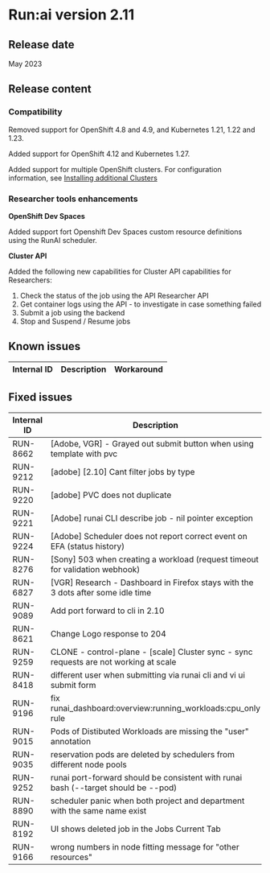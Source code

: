 # Run:ai version 2.11
## Release date

May 2023

## Release content

### Compatibility

Removed support for OpenShift 4.8 and 4.9, and Kubernetes 1.21,  1.22 and 1.23.

Added support for OpenShift 4.12 and Kubernetes 1.27.

Added support for multiple OpenShift clusters. For configuration information, see [Installing additional Clusters](../admin/runai-setup/self-hosted/ocp/additional-clusters.md)

### Researcher tools enhancements

**OpenShift Dev Spaces**

Added support fort Openshift Dev Spaces custom resource definitions using the RunAI scheduler.

**Cluster API**

Added the following new capabilities for Cluster API capabilities for Researchers:

1. Check the status of the job using the API Researcher API
2. Get container logs using the API - to investigate in case something failed
3. Submit a job using the backend
4. Stop and Suspend / Resume jobs

## Known issues

|Internal ID|Description|Workaround|
|-----------|--------------|--------------|

## Fixed issues

|Internal ID|Description|
|-----------|--------------|
| RUN-8662  | [Adobe, VGR] - Grayed out submit button when using template with pvc |
| RUN-9212 | [adobe] [2.10] Cant filter jobs by type                                               |
| RUN-9220 | [adobe] PVC does not duplicate                                                        |
| RUN-9221 | [Adobe] runai CLI describe job - nil pointer exception                                |
| RUN-9224 | [Adobe] Scheduler does not report correct event on EFA (status history)               |
| RUN-8276 | [Sony] 503 when creating a workload (request timeout for validation webhook)          |
| RUN-6827 | [VGR] Research - Dashboard in Firefox stays with the 3 dots after some idle time      |
| RUN-9089 | Add port forward to cli in 2.10                                                       |
| RUN-8621 | Change Logo response to 204                                                           |
| RUN-9259 | CLONE - control-plane - [scale] Cluster sync - sync requests are not working at scale |
| RUN-8418 | different user when submitting via runai cli and vi ui submit form                    |
| RUN-9196 | fix runai_dashboard:overview:running_workloads:cpu_only rule                          |
| RUN-9015 | Pods of Distibuted Workloads are missing the "user" annotation                        |
| RUN-9035 | reservation pods are deleted by schedulers from different node pools                  |
| RUN-9252 | runai port-forward should be consistent with runai bash (--target should be --pod)    |
| RUN-8890 | scheduler panic when both project and department with the same name exist             |
| RUN-8192 | UI shows deleted job in the Jobs Current Tab                                          |
| RUN-9166 | wrong numbers in node fitting message for "other resources"                           |
